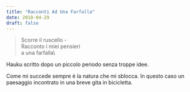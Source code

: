 ```yaml
---
title: "Racconti Ad Una Farfalla"
date: 2018-04-29
draft: false
---
```

>Scorre il ruscello -\
>Racconto i miei pensieri\
>a una farfalla\
<!--more-->
Hauku scritto dopo un piccolo periodo senza troppe idee.

Come mi succede sempre è la natura che mi sblocca. In questo caso un paesaggio incontrato in una breve gita in bicicletta.

